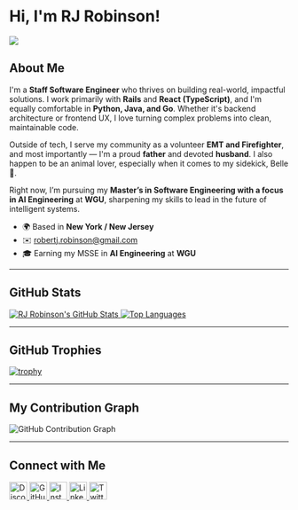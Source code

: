 # Hi, I'm RJ Robinson!
![](https://user-images.githubusercontent.com/18350557/176309783-0785949b-9127-417c-8b55-ab5a4333674e.gif)

## About Me

I'm a **Staff Software Engineer** who thrives on building real-world, impactful solutions. I work primarily with **Rails** and **React (TypeScript)**, and I'm equally comfortable in **Python, Java, and Go**. Whether it's backend architecture or frontend UX, I love turning complex problems into clean, maintainable code.

Outside of tech, I serve my community as a volunteer **EMT and Firefighter**, and most importantly — I'm a proud **father** and devoted **husband**. I also happen to be an animal lover, especially when it comes to my sidekick, Belle 🐾.

Right now, I’m pursuing my **Master’s in Software Engineering with a focus in AI Engineering** at **WGU**, sharpening my skills to lead in the future of intelligent systems.

- 🌍 Based in **New York / New Jersey**
- ✉️ [robertj.robinson@gmail.com](mailto:robertj.robinson@gmail.com)
- 🎓 Earning my MSSE in **AI Engineering** at **WGU**
---

## GitHub Stats

<a href="https://github.com/rjrobinson">
  <img src="https://github-readme-stats.vercel.app/api?username=rjrobinson&show_icons=true&hide_border=true&bg_color=1c1917&title_color=0891b2&text_color=ffffff&icon_color=0891b2&card_width=450" alt="RJ Robinson's GitHub Stats" />
</a>
<a href="https://github.com/rjrobinson">
  <img src="https://github-readme-stats.vercel.app/api/top-langs/?username=rjrobinson&layout=compact&hide_border=true&bg_color=1c1917&title_color=0891b2&text_color=ffffff&icon_color=0891b2" alt="Top Languages" />
</a>

---

## GitHub Trophies

[![trophy](https://github-profile-trophy.vercel.app/?username=rjrobinson&theme=onedark)](https://github.com/rjrobinson)

---

## My Contribution Graph

![GitHub Contribution Graph](https://activity-graph.herokuapp.com/graph?username=rjrobinson&bg_color=1c1917&color=0891b2&line=ffffff&point=0891b2)

---

## Connect with Me

<p align="left">
  <a href="https://discord.com/users/codebro" target="_blank" rel="noreferrer">
    <img src="https://raw.githubusercontent.com/danielcranney/readme-generator/main/public/icons/socials/discord.svg" width="32" height="32" alt="Discord" />
  </a>
  <a href="https://www.github.com/rjrobinson" target="_blank" rel="noreferrer">
    <img src="https://raw.githubusercontent.com/danielcranney/readme-generator/main/public/icons/socials/github.svg" width="32" height="32" alt="GitHub" />
  </a>
  <a href="http://www.instagram.com/theawesomerob" target="_blank" rel="noreferrer">
    <img src="https://raw.githubusercontent.com/danielcranney/readme-generator/main/public/icons/socials/instagram.svg" width="32" height="32" alt="Instagram" />
  </a>
  <a href="https://www.linkedin.com/in/robert-j-robinson" target="_blank" rel="noreferrer">
    <img src="https://raw.githubusercontent.com/danielcranney/readme-generator/main/public/icons/socials/linkedin.svg" width="32" height="32" alt="LinkedIn" />
  </a>
  <a href="https://www.x.com/_AwesomeRob" target="_blank" rel="noreferrer">
    <img src="https://raw.githubusercontent.com/danielcranney/readme-generator/main/public/icons/socials/twitter.svg" width="32" height="32" alt="Twitter" />
  </a>
</p>
